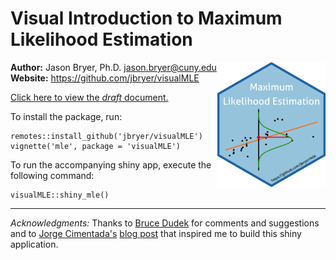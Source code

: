 # Visual Introduction to Maximum Likelihood Estimation

<a href='https://github.com/jbryer/visualMLE'><img src='visualMLE.png' align="right" height="200" /></a>


**Author:** Jason Bryer, Ph.D. jason.bryer@cuny.edu  
**Website:** https://github.com/jbryer/visualMLE

[Click here to view the *draft* document.](https://htmlpreview.github.io/?https://github.com/jbryer/visualMLE/blob/main/vignettes/mle.html)

To install the package, run:

```
remotes::install_github('jbryer/visualMLE')
vignette('mle', package = 'visualMLE')
```

To run the accompanying shiny app, execute the following command:

```
visualMLE::shiny_mle()
```

----------

*Acknowledgments:* Thanks to [Bruce Dudek](https://www.albany.edu/psychology/statistics/shinypsych.htm) for comments and suggestions and to [Jorge Cimentada's](https://cimentadaj.github.io) [blog post](https://cimentadaj.github.io/blog/2020-11-26-maximum-likelihood-distilled/maximum-likelihood-distilled/) that inspired me to build this shiny application.
